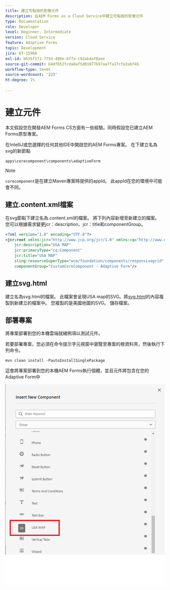 ```yaml
---
title: 建立可點按的影像元件
description: 在AEM Forms as a Cloud Service中建立可點按的影像元件
type: Documentation
role: Developer
level: Beginner, Intermediate
version: Cloud Service
feature: Adaptive Forms
topic: Development
jira: KT-15968
exl-id: b635f171-775d-480e-bf7a-c92ab4af0aee
source-git-commit: b4df652fcda0af5d01077b97aa7fa17cfe2abf4b
workflow-type: tm+mt
source-wordcount: '223'
ht-degree: 1%

---
```


# 建立元件

本文假設您在開發AEM Forms CS方面有一些經驗。同時假設您已建立AEM Forms原型專案。

在IntelliJ或您選擇的任何其他IDE中開啟您的AEM Forms專案。 在下建立名為svg的新節點

```
apps\corecomponent\components\adaptiveForm
```

>[!NOTE]
>
> ``corecomponent``是在建立Maven專案時提供的appId。 此appId在您的環境中可能會不同。


## 建立.content.xml檔案

在svg節點下建立名為.content.xml的檔案。 將下列內容新增至新建立的檔案。 您可以根據需求變更jcr：description、jcr：title和componentGroup。

```xml
<?xml version="1.0" encoding="UTF-8"?>
<jcr:root xmlns:jcr="http://www.jcp.org/jcr/1.0" xmlns:cq="http://www.day.com/jcr/cq/1.0" xmlns:sling="http://sling.apache.org/jcr/sling/1.0"
    jcr:description="USA MAP"
    jcr:primaryType="cq:Component"
    jcr:title="USA MAP"
    sling:resourceSuperType="wcm/foundation/components/responsivegrid"
    componentGroup="CustomCoreComponent - Adaptive Form"/>
```

## 建立svg.html

建立名為svg.html的檔案。 此檔案會呈現USA map的SVG。將[svg.html](assets/svg.html)的內容複製到新建立的檔案中。 您複製的是美國地圖的SVG。 儲存檔案。

## 部署專案

將專案部署到您的本機雲端就緒例項以測試元件。

若要部署專案，您必須在命令提示字元視窗中瀏覽至專案的根資料夾，然後執行下列命令。

```
mvn clean install -PautoInstallSinglePackage
```

這會將專案部署到您的本機AEM Forms執行個體，並且元件將包含在您的Adaptive Form中

![usa-map](./assets/usa-map.png)
